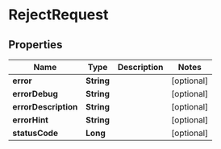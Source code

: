 
# RejectRequest

## Properties
Name | Type | Description | Notes
------------ | ------------- | ------------- | -------------
**error** | **String** |  |  [optional]
**errorDebug** | **String** |  |  [optional]
**errorDescription** | **String** |  |  [optional]
**errorHint** | **String** |  |  [optional]
**statusCode** | **Long** |  |  [optional]



